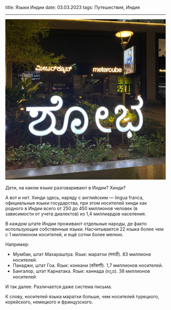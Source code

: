 title: Языки Индии
date: 03.03.2023
tags: Путешествия, Индия

---

![Каннада](languages-in-india/kannada.jpeg)

Дети, на каком языке разговаривают в Индии? Хинди?

А вот и нет. Хинди здесь, наряду с английским — lingua franca, официальные языки государства, при этом носителей хинди как родного в Индии всего от 250 до 450 миллионов человек (в зависимости от учета диалектов) из 1,4 миллиардов населения.

В каждом штате Индии проживают отдельные народы, де факто использующие собственные языки. Насчитывается 22 языка более чем с 1 миллионом носителей, и ещё сотни более мелких.

Например:
- Мумбаи, штат Махараштра.
  Язык: маратхи (मराठी).
  83 миллиона носителей.
- Панаджи, штат Гоа.
  Язык: конкани (कोंकणी).
  1,7 миллионов носителей.
- Бангалор, штат Карнатака.
  Язык: каннада (ಕನ್ನಡ).
  38 миллионов носителей.

И так далее. Различается даже система письма.

К слову, носителей языка маратхи больше, чем носителей турецкого, корейского, немецкого и французского.